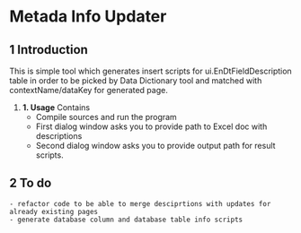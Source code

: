 # Metada Info Updater

## 1 Introduction

This is simple tool which generates insert scripts for ui.EnDtFieldDescription table in order to be picked by Data Dictionary tool and matched with contextName/dataKey for generated page.
1. **1.	Usage**
   Contains
   - Compile sources and run the program
   - First dialog window asks you to provide path to Excel doc with descriptions
   - Second dialog window asks you to provide output path for result scripts.

## 2 To do
	- refactor code to be able to merge desciprtions with updates for already existing pages
	- generate database column and database table info scripts